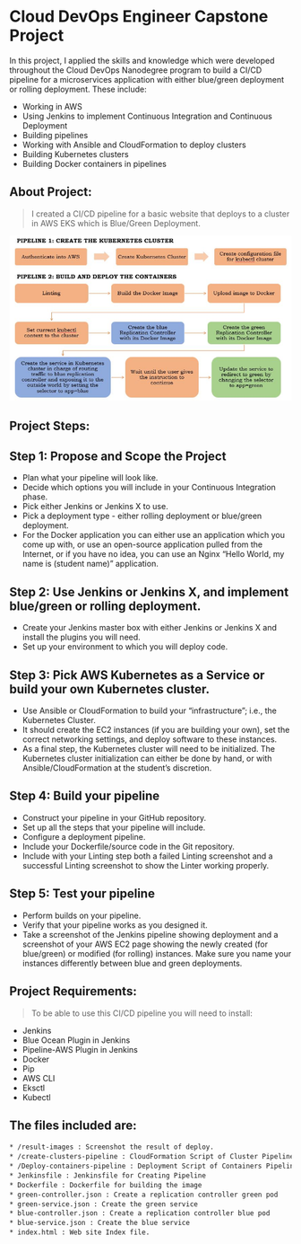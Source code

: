 # Cloud DevOps Engineer Capstone Project
In this project, I applied the skills and knowledge which were developed throughout the Cloud DevOps Nanodegree program to build a CI/CD pipeline for a microservices application with either blue/green deployment or rolling deployment. These include:
* Working in AWS
* Using Jenkins to implement Continuous Integration and Continuous Deployment
* Building pipelines
* Working with Ansible and CloudFormation to deploy clusters
* Building Kubernetes clusters
* Building Docker containers in pipelines

## About Project: 

> I created a CI/CD pipeline for a basic website that deploys to a cluster in AWS EKS which is Blue/Green Deployment.

![img-1](result-images/project-img.JPG)

## Project Steps:

## Step 1: Propose and Scope the Project
* Plan what your pipeline will look like.
* Decide which options you will include in your Continuous Integration phase.
* Pick either Jenkins or Jenkins X to use.
* Pick a deployment type - either rolling deployment or blue/green deployment.
* For the Docker application you can either use an application which you come up with, or use an open-source application pulled from the Internet, or if you have no idea, you can use an Nginx “Hello World, my name is (student name)” application.
## Step 2: Use Jenkins or Jenkins X, and implement blue/green or rolling deployment.
* Create your Jenkins master box with either Jenkins or Jenkins X and install the plugins you will need.
* Set up your environment to which you will deploy code.
## Step 3: Pick AWS Kubernetes as a Service or build your own Kubernetes cluster.
* Use Ansible or CloudFormation to build your “infrastructure”; i.e., the Kubernetes Cluster.
* It should create the EC2 instances (if you are building your own), set the correct networking settings, and deploy software to these instances.
* As a final step, the Kubernetes cluster will need to be initialized. The Kubernetes cluster initialization can either be done by hand, or with Ansible/CloudFormation at the student’s discretion.
## Step 4: Build your pipeline
* Construct your pipeline in your GitHub repository.
* Set up all the steps that your pipeline will include.
* Configure a deployment pipeline.
* Include your Dockerfile/source code in the Git repository.
* Include with your Linting step both a failed Linting screenshot and a successful Linting screenshot to show the Linter working properly.
## Step 5: Test your pipeline
* Perform builds on your pipeline.
* Verify that your pipeline works as you designed it.
* Take a screenshot of the Jenkins pipeline showing deployment and a screenshot of your AWS EC2 page showing the newly created (for blue/green) or modified (for rolling) instances. Make sure you name your instances differently between blue and green deployments.

## Project Requirements:

> To be able to use this CI/CD pipeline you will need to install:

* Jenkins
* Blue Ocean Plugin in Jenkins
* Pipeline-AWS Plugin in Jenkins
* Docker
* Pip
* AWS CLI
* Eksctl
* Kubectl

## The files included are:
```sh
* /result-images : Screenshot the result of deploy.
* /create-clusters-pipeline : CloudFormation Script of Cluster Pipeline file 
* /Deploy-containers-pipeline : Deployment Script of Containers Pipeline file
* Jenkinsfile : Jenkinsfile for Creating Pipeline
* Dockerfile : Dockerfile for building the image 
* green-controller.json : Create a replication controller green pod
* green-service.json : Create the green service
* blue-controller.json : Create a replication controller blue pod
* blue-service.json : Create the blue service
* index.html : Web site Index file.
```
